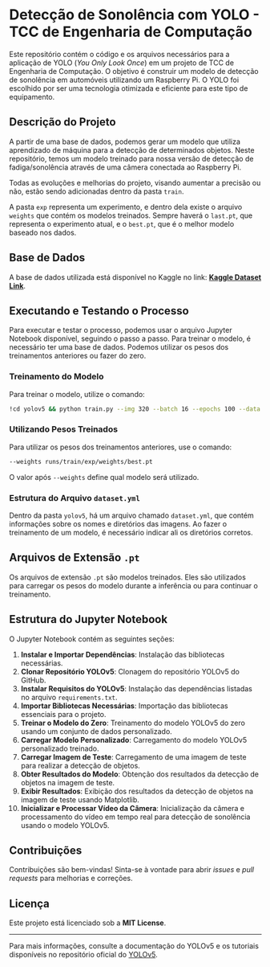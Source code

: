 # Detecção de Sonolência com YOLO - TCC de Engenharia de Computação

Este repositório contém o código e os arquivos necessários para a aplicação de YOLO (*You Only Look Once*) em um projeto de TCC de Engenharia de Computação. O objetivo é construir um modelo de detecção de sonolência em automóveis utilizando um Raspberry Pi. O YOLO foi escolhido por ser uma tecnologia otimizada e eficiente para este tipo de equipamento.

## Descrição do Projeto

A partir de uma base de dados, podemos gerar um modelo que utiliza aprendizado de máquina para a detecção de determinados objetos. Neste repositório, temos um modelo treinado para nossa versão de detecção de fadiga/sonolência através de uma câmera conectada ao Raspberry Pi.

Todas as evoluções e melhorias do projeto, visando aumentar a precisão ou não, estão sendo adicionadas dentro da pasta `train`.

A pasta `exp` representa um experimento, e dentro dela existe o arquivo `weights` que contém os modelos treinados. Sempre haverá o `last.pt`, que representa o experimento atual, e o `best.pt`, que é o melhor modelo baseado nos dados.

## Base de Dados

A base de dados utilizada está disponível no Kaggle no link: **[Kaggle Dataset Link](#)**.

## Executando e Testando o Processo

Para executar e testar o processo, podemos usar o arquivo Jupyter Notebook disponível, seguindo o passo a passo. Para treinar o modelo, é necessário ter uma base de dados. Podemos utilizar os pesos dos treinamentos anteriores ou fazer do zero.

### Treinamento do Modelo

Para treinar o modelo, utilize o comando:

```bash
!cd yolov5 && python train.py --img 320 --batch 16 --epochs 100 --data dataset.yml --workers 2
```

### Utilizando Pesos Treinados

Para utilizar os pesos dos treinamentos anteriores, use o comando:

```bash
--weights runs/train/exp/weights/best.pt
```

O valor após `--weights` define qual modelo será utilizado.

### Estrutura do Arquivo `dataset.yml`

Dentro da pasta `yolov5`, há um arquivo chamado `dataset.yml`, que contém informações sobre os nomes e diretórios das imagens. Ao fazer o treinamento de um modelo, é necessário indicar ali os diretórios corretos.

## Arquivos de Extensão `.pt`

Os arquivos de extensão `.pt` são modelos treinados. Eles são utilizados para carregar os pesos do modelo durante a inferência ou para continuar o treinamento.

## Estrutura do Jupyter Notebook

O Jupyter Notebook contém as seguintes seções:

1. **Instalar e Importar Dependências**: Instalação das bibliotecas necessárias.
2. **Clonar Repositório YOLOv5**: Clonagem do repositório YOLOv5 do GitHub.
3. **Instalar Requisitos do YOLOv5**: Instalação das dependências listadas no arquivo `requirements.txt`.
4. **Importar Bibliotecas Necessárias**: Importação das bibliotecas essenciais para o projeto.
5. **Treinar o Modelo do Zero**: Treinamento do modelo YOLOv5 do zero usando um conjunto de dados personalizado.
6. **Carregar Modelo Personalizado**: Carregamento do modelo YOLOv5 personalizado treinado.
7. **Carregar Imagem de Teste**: Carregamento de uma imagem de teste para realizar a detecção de objetos.
8. **Obter Resultados do Modelo**: Obtenção dos resultados da detecção de objetos na imagem de teste.
9. **Exibir Resultados**: Exibição dos resultados da detecção de objetos na imagem de teste usando Matplotlib.
10. **Inicializar e Processar Vídeo da Câmera**: Inicialização da câmera e processamento do vídeo em tempo real para detecção de sonolência usando o modelo YOLOv5.

## Contribuições

Contribuições são bem-vindas! Sinta-se à vontade para abrir *issues* e *pull requests* para melhorias e correções.

## Licença

Este projeto está licenciado sob a **MIT License**.

---

Para mais informações, consulte a documentação do YOLOv5 e os tutoriais disponíveis no repositório oficial do [YOLOv5](https://github.com/ultralytics/yolov5).

